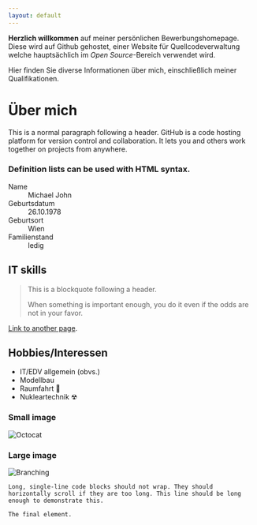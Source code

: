 ```yaml
---
layout: default
---
```


**Herzlich willkommen** auf meiner persönlichen Bewerbungshomepage. Diese wird auf Github gehostet, einer Website für Quellcodeverwaltung welche hauptsächlich im _Open Source_-Bereich verwendet wird.

Hier finden Sie diverse Informationen über mich, einschließlich meiner Qualifikationen.

# Über mich

This is a normal paragraph following a header. GitHub is a code hosting platform for version control and collaboration. It lets you and others work together on projects from anywhere.

### Definition lists can be used with HTML syntax.

<dl>
<dt>Name</dt>
<dd>Michael John</dd>
<dt>Geburtsdatum</dt>
<dd>26.10.1978</dd>
<dt>Geburtsort</dt>
<dd>Wien</dd>
<dt>Familienstand</dt>
<dd>ledig</dd>
</dl>

## IT skills

> This is a blockquote following a header.
>
> When something is important enough, you do it even if the odds are not in your favor.

[Link to another page](./skills.html).

## Hobbies/Interessen

*   IT/EDV allgemein (obvs.)
*   Modellbau
*   Raumfahrt &#128640;
*   Nukleartechnik &#9762;

### Small image

![Octocat](https://github.githubassets.com/images/icons/emoji/octocat.png)

### Large image

![Branching](https://guides.github.com/activities/hello-world/branching.png)

```
Long, single-line code blocks should not wrap. They should horizontally scroll if they are too long. This line should be long enough to demonstrate this.
```

```
The final element.
```
